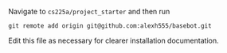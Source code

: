 Navigate to `cs225a/project_starter` and then run
```
git remote add origin git@github.com:alexh555/basebot.git
```

Edit this file as necessary for clearer installation documentation.
